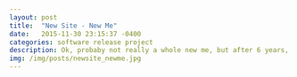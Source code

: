 ```yaml
---
layout: post
title:  "New Site - New Me"
date:   2015-11-30 23:15:37 -0400
categories: software release project
description: Ok, probaby not really a whole new me, but after 6 years, it is time for a little rebranding.  Enter `Carson Gee - ClippedCompound`, and welcome to the retro-future.
img: /img/posts/newsite_newme.jpg
---
```


